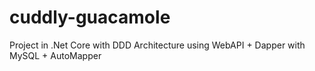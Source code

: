# cuddly-guacamole
Project in .Net Core with DDD Architecture using WebAPI + Dapper with MySQL + AutoMapper
